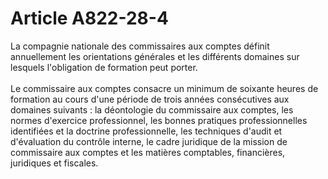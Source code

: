 # Article A822-28-4

<p>La compagnie nationale des commissaires aux comptes définit annuellement les orientations générales et les différents domaines sur lesquels l'obligation de formation peut porter. <br/><br/> Le commissaire aux comptes consacre un minimum de soixante heures de formation au cours d'une période de trois années consécutives aux domaines suivants : la déontologie du commissaire aux comptes, les normes d'exercice professionnel, les bonnes pratiques professionnelles identifiées et la doctrine professionnelle, les techniques d'audit et d'évaluation du contrôle interne, le cadre juridique de la mission de commissaire aux comptes et les matières comptables, financières, juridiques et fiscales. </p>